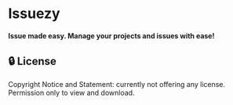 # Issuezy

#### Issue made easy. Manage your projects and issues with ease!

## 🔒 License

Copyright Notice and Statement: currently not offering any license. Permission only to view and download.
